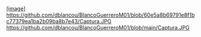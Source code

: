 
[[image] https://github.com/dblancou/BlancoGuerreroM01/blob/60e5a8b69791e8f1bc77379ea1ba2b09ba8b7e43/Captura.JPG
](https://github.com/dblancou/BlancoGuerreroM01/blob/main/Captura.JPG)https://github.com/dblancou/BlancoGuerreroM01/blob/main/Captura.JPG
